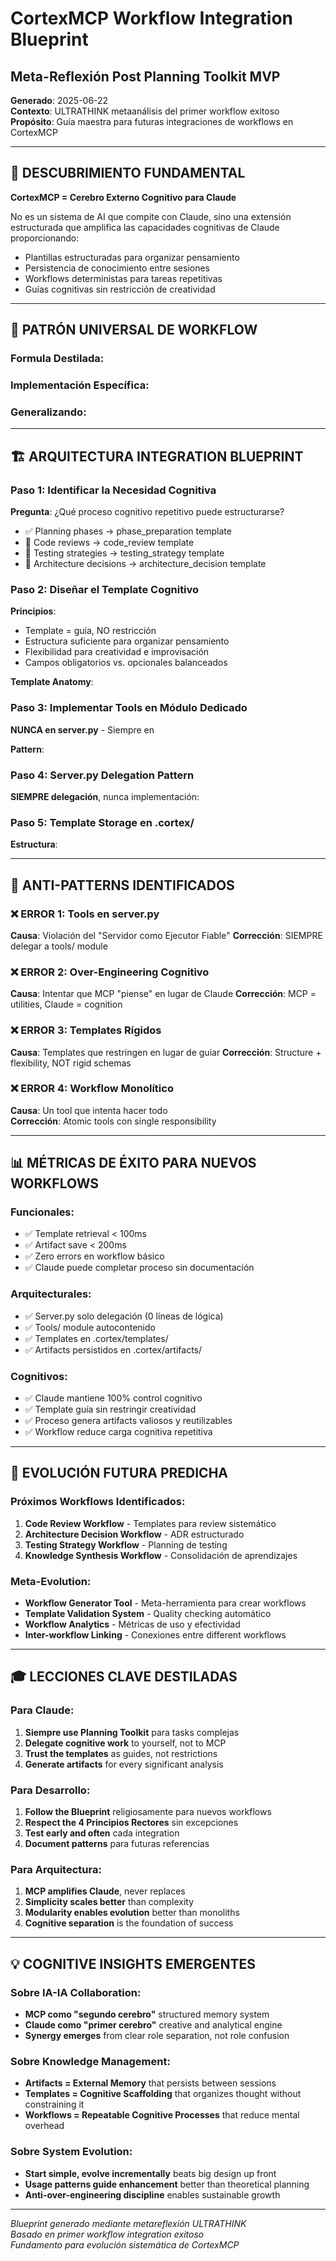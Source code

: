 # CortexMCP Workflow Integration Blueprint
## Meta-Reflexión Post Planning Toolkit MVP

**Generado**: 2025-06-22  
**Contexto**: ULTRATHINK metaanálisis del primer workflow exitoso  
**Propósito**: Guía maestra para futuras integraciones de workflows en CortexMCP  

---

## 🎯 DESCUBRIMIENTO FUNDAMENTAL

**CortexMCP = Cerebro Externo Cognitivo para Claude**

No es un sistema de AI que compite con Claude, sino una extensión estructurada que amplifica las capacidades cognitivas de Claude proporcionando:
- Plantillas estructuradas para organizar pensamiento
- Persistencia de conocimiento entre sesiones  
- Workflows deterministas para tareas repetitivas
- Guías cognitivas sin restricción de creatividad

---

## 🔄 PATRÓN UNIVERSAL DE WORKFLOW

### Formula Destilada:


### Implementación Específica:


### Generalizando:


---

## 🏗️ ARQUITECTURA INTEGRATION BLUEPRINT

### Paso 1: Identificar la Necesidad Cognitiva
**Pregunta**: ¿Qué proceso cognitivo repetitivo puede estructurarse?
- ✅ Planning phases → phase_preparation template
- 🔄 Code reviews → code_review template  
- 🔄 Testing strategies → testing_strategy template
- 🔄 Architecture decisions → architecture_decision template

### Paso 2: Diseñar el Template Cognitivo
**Principios**:
- Template = guía, NO restricción
- Estructura suficiente para organizar pensamiento
- Flexibilidad para creatividad e improvisación  
- Campos obligatorios vs. opcionales balanceados

**Template Anatomy**:


### Paso 3: Implementar Tools en Módulo Dedicado
**NUNCA en server.py** - Siempre en 

**Pattern**:


### Paso 4: Server.py Delegation Pattern
**SIEMPRE delegación**, nunca implementación:



### Paso 5: Template Storage en .cortex/
**Estructura**:


---

## 🚨 ANTI-PATTERNS IDENTIFICADOS

### ❌ ERROR 1: Tools en server.py
**Causa**: Violación del "Servidor como Ejecutor Fiable"
**Corrección**: SIEMPRE delegar a tools/ module

### ❌ ERROR 2: Over-Engineering Cognitivo  
**Causa**: Intentar que MCP "piense" en lugar de Claude
**Corrección**: MCP = utilities, Claude = cognition

### ❌ ERROR 3: Templates Rígidos
**Causa**: Templates que restringen en lugar de guiar
**Corrección**: Structure + flexibility, NOT rigid schemas

### ❌ ERROR 4: Workflow Monolítico
**Causa**: Un tool que intenta hacer todo  
**Corrección**: Atomic tools con single responsibility

---

## 📊 MÉTRICAS DE ÉXITO PARA NUEVOS WORKFLOWS

### Funcionales:
- ✅ Template retrieval < 100ms
- ✅ Artifact save < 200ms  
- ✅ Zero errors en workflow básico
- ✅ Claude puede completar proceso sin documentación

### Arquitecturales:
- ✅ Server.py solo delegación (0 líneas de lógica)
- ✅ Tools/ module autocontenido
- ✅ Templates en .cortex/templates/
- ✅ Artifacts persistidos en .cortex/artifacts/

### Cognitivos:
- ✅ Claude mantiene 100% control cognitivo
- ✅ Template guía sin restringir creatividad
- ✅ Proceso genera artifacts valiosos y reutilizables
- ✅ Workflow reduce carga cognitiva repetitiva

---

## 🔮 EVOLUCIÓN FUTURA PREDICHA

### Próximos Workflows Identificados:
1. **Code Review Workflow** - Templates para review sistemático
2. **Architecture Decision Workflow** - ADR estructurado  
3. **Testing Strategy Workflow** - Planning de testing  
4. **Knowledge Synthesis Workflow** - Consolidación de aprendizajes

### Meta-Evolution:
- **Workflow Generator Tool** - Meta-herramienta para crear workflows
- **Template Validation System** - Quality checking automático
- **Workflow Analytics** - Métricas de uso y efectividad
- **Inter-workflow Linking** - Conexiones entre different workflows

---

## 🎓 LECCIONES CLAVE DESTILADAS

### Para Claude:
1. **Siempre use Planning Toolkit** para tasks complejas
2. **Delegate cognitive work** to yourself, not to MCP
3. **Trust the templates** as guides, not restrictions  
4. **Generate artifacts** for every significant analysis

### Para Desarrollo:
1. **Follow the Blueprint** religiosamente para nuevos workflows
2. **Respect the 4 Principios Rectores** sin excepciones
3. **Test early and often** cada integration
4. **Document patterns** para futuras referencias

### Para Arquitectura:
1. **MCP amplifies Claude**, never replaces
2. **Simplicity scales better** than complexity
3. **Modularity enables evolution** better than monoliths
4. **Cognitive separation** is the foundation of success

---

## 💡 COGNITIVE INSIGHTS EMERGENTES

### Sobre IA-IA Collaboration:
- **MCP como "segundo cerebro"** structured memory system
- **Claude como "primer cerebro"** creative and analytical engine  
- **Synergy emerges** from clear role separation, not role confusion

### Sobre Knowledge Management:
- **Artifacts = External Memory** that persists between sessions
- **Templates = Cognitive Scaffolding** that organizes thought without constraining it
- **Workflows = Repeatable Cognitive Processes** that reduce mental overhead

### Sobre System Evolution:
- **Start simple, evolve incrementally** beats big design up front
- **Usage patterns guide enhancement** better than theoretical planning
- **Anti-over-engineering discipline** enables sustainable growth

---

*Blueprint generado mediante metareflexión ULTRATHINK*  
*Basado en primer workflow integration exitoso*  
*Fundamento para evolución sistemática de CortexMCP*

